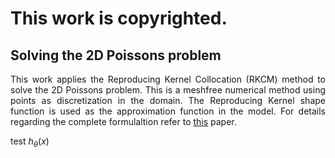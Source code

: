 # This work is copyrighted.
## Solving the 2D Poissons problem

<div style="text-align: justify"> 

 This work applies the Reproducing Kernel Collocation (RKCM) method to solve the 2D Poissons problem. This is a meshfree numerical method using points as discretization in the domain. The Reproducing Kernel shape function is used as the approximation function in the model. For details regarding the complete formulaltion refer to <a href="https://doi.org/10.1002/num.20539">this</a> paper.
 
 test $h_\theta(x)$

 </div>
 


